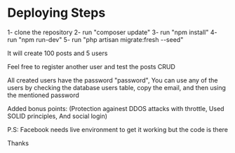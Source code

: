 <h1>Deploying Steps</h1>

1- clone the repository
2- run "composer update"
3- run "npm install"
4- run "npm run-dev"
5- run "php artisan migrate:fresh --seed"

<p>It will create 100 posts and 5 users</p>

Feel free to register another user and test the posts CRUD

All created users have the password "password", You can use any of the users by checking the database users table, copy the email, and then using the mentioned password

Added bonus points: (Protection againest DDOS attacks with throttle, Used SOLID principles, And social login)

P.S: Facebook needs live environment to get it working but the code is there

Thanks
